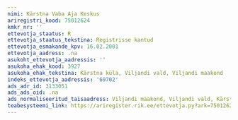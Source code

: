 ```yaml
---
nimi: Kärstna Vaba Aja Keskus
ariregistri_kood: 75012624
kmkr_nr: ''
ettevotja_staatus: R
ettevotja_staatus_tekstina: Registrisse kantud
ettevotja_esmakande_kpv: 16.02.2001
ettevotja_aadress: .na
asukoht_ettevotja_aadressis: ''
asukoha_ehak_kood: 3927
asukoha_ehak_tekstina: Kärstna küla, Viljandi vald, Viljandi maakond
indeks_ettevotja_aadressis: '69702'
ads_adr_id: 3133051
ads_ads_oid: .na
ads_normaliseeritud_taisaadress: Viljandi maakond, Viljandi vald, Kärstna küla
teabesysteemi_link: https://ariregister.rik.ee/ettevotja.py?ark=75012624&ref=rekvisiidid
---
```

